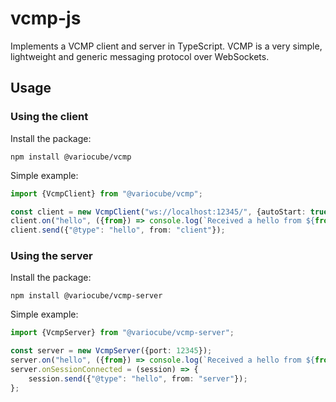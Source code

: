 # vcmp-js

Implements a VCMP client and server in TypeScript.
VCMP is a very simple, lightweight and generic messaging protocol over WebSockets.

## Usage

### Using the client

Install the package:

```shell
npm install @variocube/vcmp
```

Simple example:

```typescript
import {VcmpClient} from "@variocube/vcmp";

const client = new VcmpClient("ws://localhost:12345/", {autoStart: true});
client.on("hello", ({from}) => console.log(`Received a hello from ${from}.`));
client.send({"@type": "hello", from: "client"});
```

### Using the server

Install the package:

```shell
npm install @variocube/vcmp-server
```

Simple example:

```typescript
import {VcmpServer} from "@variocube/vcmp-server";

const server = new VcmpServer({port: 12345});
server.on("hello", ({from}) => console.log(`Received a hello from ${from}.`));
server.onSessionConnected = (session) => {
    session.send({"@type": "hello", from: "server"});    
};
```